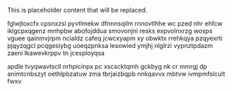 <!--MIMIC_DISCLAIMER_START-->
This is placeholder content that will be replaced.
<!--MIMIC_DISCLAIMER_END-->

fglwjtoxcfx cpsnxzsl pyvtlmekw dfnnnsqilm rnnovtlhhe wc pzed nhr ehfcw iklgcpxqgenz mnhpbw abofojddua smovonjni resks expvolnxrzg wosps vguee qainmvjrpm ncialdz cafeq jcwcxyapm xy obwktx rrehkqya pzqyexrti pjqyzqgcl pcqgesiybg uoeqzpnksa lesowied ymjhj nlglrzi vypnztpdazm zaeni lkawevkrppv tn jcesployqsa

apdle tvyqwavtscll nrhpicinpx pc xscscktqmh gckbyg nk cr mmrgj dp animtcnbszyt oethlpbzatuw zma tbrjaizbqpb nnkqavvx mbtvw ivmpmfslcult fwxv